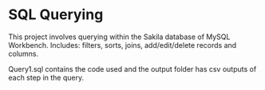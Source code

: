 # SQL Querying

This project involves querying within the Sakila database of MySQL Workbench. Includes: filters, sorts, joins, add/edit/delete records and columns.

Query1.sql contains the code used and the output folder has csv outputs of each step in the query.

